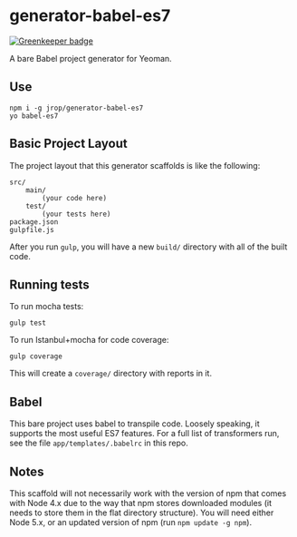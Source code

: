 generator-babel-es7
===================

[![Greenkeeper badge](https://badges.greenkeeper.io/jrop/generator-babel-es7.svg)](https://greenkeeper.io/)

A bare Babel project generator for Yeoman.

## Use

```
npm i -g jrop/generator-babel-es7
yo babel-es7
```

## Basic Project Layout

The project layout that this generator scaffolds is like the following:

```
src/
	main/
		(your code here)
	test/
		(your tests here)
package.json
gulpfile.js
```

After you run `gulp`, you will have a new `build/` directory with all of the built code.

## Running tests

To run mocha tests:

```
gulp test
```

To run Istanbul+mocha for code coverage:

```
gulp coverage
```

This will create a `coverage/` directory with reports in it.

## Babel

This bare project uses babel to transpile code.  Loosely speaking, it supports the most useful ES7 features.  For a full list of transformers run, see the file `app/templates/.babelrc` in this repo.

## Notes

This scaffold will not necessarily work with the version of npm that comes with Node 4.x due to the way that npm stores downloaded modules (it needs to store them in the flat directory structure).  You will need either Node 5.x, or an updated version of npm (run `npm update -g npm`).
